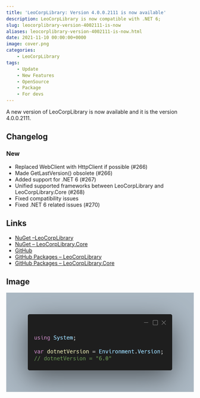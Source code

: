 ```yaml
---
title: 'LeoCorpLibrary: Version 4.0.0.2111 is now available'
description: LeoCorpLibrary is now compatible with .NET 6;
slug: leocorplibrary-version-4002111-is-now
aliases: leocorplibrary-version-4002111-is-now.html
date: 2021-11-10 00:00:00+0000
image: cover.png
categories:
    - LeoCorpLibrary
tags:
    - Update
    - New Features
    - OpenSource
    - Package
    - For devs
---
```

A new version of LeoCorpLibrary is now available and it is the version 4.0.0.2111.

## Changelog
### New
- Replaced WebClient with HttpClient if possible (#266)
- Made GetLastVersion() obsolete (#266)
- Added support for .NET 6 (#267)
- Unified supported frameworks between LeoCorpLibrary and LeoCorpLibrary.Core (#268)
- Fixed compatibility issues
- Fixed .NET 6 related issues (#270)

## Links

- [NuGet –LeoCorpLibrary](https://www.nuget.org/packages/LeoCorpLibrary)
- [NuGet – LeoCorpLibrary.Core](https://www.nuget.org/packages/LeoCorpLibrary.Core)
- [GitHub](https://github.com/Leo-Corporation/LeoCorpLibrary)
- [GitHub Packages – LeoCorpLibrary](https://github.com/Leo-Corporation/LeoCorpLibrary/packages/345951)
- [GitHub Packages – LeoCorpLibrary.Core](https://github.com/Leo-Corporation/LeoCorpLibrary/packages/530093)

## Image
![A C# code sample using LeoCorpLibrary.](cover.png)